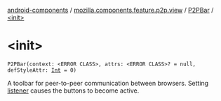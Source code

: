 [android-components](../../index.md) / [mozilla.components.feature.p2p.view](../index.md) / [P2PBar](index.md) / [&lt;init&gt;](./-init-.md)

# &lt;init&gt;

`P2PBar(context: <ERROR CLASS>, attrs: <ERROR CLASS>? = null, defStyleAttr: `[`Int`](https://kotlinlang.org/api/latest/jvm/stdlib/kotlin/-int/index.html)` = 0)`

A toolbar for peer-to-peer communication between browsers. Setting [listener](listener.md) causes the
buttons to become active.


